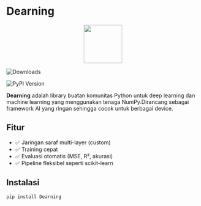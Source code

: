 # Dearning

<p align="center">
  <img src="https://raw.githubusercontent.com/maker-games/Logo-Dearning/main/logo8_27_84623.png" width="100">
</p>

![Downloads](https://static.pepy.tech/personalized-badge/dearning?period=total&units=INTERNATIONAL_SYSTEM&left_color=BLUE&right_color=LIGHTGREY&left_text=downloads)

![PyPI Version](https://img.shields.io/pypi/v/dearning)

**Dearning** adalah library buatan komunitas Python untuk deep learning dan machine learning yang menggunakan tenaga NumPy.Dirancang sebagai framework AI yang ringan sehingga cocok untuk berbagai device.

## Fitur

- ✅ Jaringan saraf multi-layer (custom)
- ✅ Training cepat 
- ✅ Evaluasi otomatis (MSE, R², akurasi)
- ✅ Pipeline fleksibel seperti scikit-learn

## Instalasi

```bash
pip install Dearning
